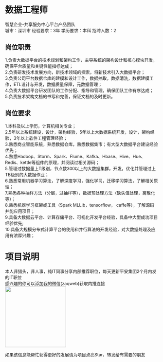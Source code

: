 # 数据工程师
智慧企业-共享服务中心平台产品团队  
城市：深圳市 经验要求：3年 学历要求：本科  招聘人数：2

## 岗位职责
1.负责大数据平台的技术规划和架构工作，主导系统的架构设计和核心模块开发，确保平台质量和关键性能指标达成；    
2.负责研发技术发展方向，新技术领域的探索，将新技术引入大数据平台；   
3.负责公司平台数据仓库的建模和设计工作，数据抽取，数据清洗，数据建模工作，ETL设计与开发，数据质量保障，元数据管理；   
4.负责大数据平台研发团队的工作分配、指导和管理，确保团队工作有序达成；   
5.负责技术架构文档的书写和完善，保证文档的及时更新。

## 岗位要求
1.本科及以上学历，计算机相关专业；   
2.5年以上系统建设，设计，架构经验，5年以上大数据系统开发，设计，架构经验，3年以上软件工程管理经验；    
3.熟悉商业智能系统，熟悉数据仓库，熟悉数据集市；有大型大数据平台建设经验优先；    
4.熟悉Hadoop、Storm、Spark、Flume、Kafka、Hbase、Hive、Hue、Redis、kettle等组件的原理，并阅读过相关源码；    
5.管理过数据量上T级别，节点数300以上的大数据集群，开发，优化并管理过上TB级别的大数据作业；   
6.熟悉常用机器学习算法，了解深度学习，强化学习，迁移学习算法，了解相关原理；    
7.熟悉各种抽样方法（分层，过抽样等），数据预处理方法（缺失值处理，离散化等）；    
8.熟悉机器学习框架或工具（Spark MLLib，tensorflow， caffe等），了解源码并能应用项目；    
9.具备大数据云平台、计算存储平台、可视化开发平台经验，具备中大型成功项目经验优先;   
10.具备大规模分布式计算平台的使用和并行算法的开发经验，对大数据处理及应用有浓厚兴趣；

# 项目说明

本人非猎头，非人事，纯IT同事分享内部推荐职位，每天更新平安集团2个月内发的IT职位  
感兴趣的你可以添加我的微信(zaqweb)获取内推连接  
<img src="https://github.com/zaqweb/PA-IT-JOBS/blob/master/WechatICode.jpeg"  height="200" width="200">

如果该信息能帮忙获得更好的发展请为项目点亮Star，转发给有需要的朋友




